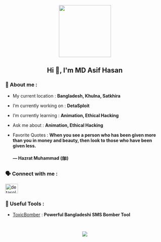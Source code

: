 <!-- Github README -->
<p align="center"><a href="https://github.com/DetaSploit">
<img height="165" src="https://github-readme-stats.vercel.app/api?username=DetaSploit&show_icons=true&include_all_commits=true&theme=react&cache_seconds=3200&hide_border=true" /></a></p>

<h2 align="center">Hi 👋, I'm MD Asif Hasan</h2>
<h3 align="left">👤 About me :</h3>

- My current location : **Bangladesh, Khulna, Satkhira**

- I’m currently working on : **DetaSploit**

- I’m currently learning : **Animation, Ethical Hacking**

- Ask me about : **Animation, Ethical Hacking**

- Favorite Quotes : **When you see a person who has been given more than you in money and beauty, then look to those who have been given less.<br/><br/>― Hazrat Muhammad (ﷺ)**

<h3 align="left">🗣️ Connect with me :</h3>
<p align="left">
<a href="https://www.facebook.com/iASIF009.ME" target="blank"><img align="center" src="https://raw.githubusercontent.com/rahuldkjain/github-profile-readme-generator/master/src/images/icons/Social/facebook.svg" alt="detasploit" height="30" width="40" /></a>
</p>

<h3 align="left">🔵 Useful Tools :</h3>

- <a href="https://github.com/DetaSploit/ToxicBomber">ToxicBomber</a> : **Powerful Bangladeshi SMS Bomber Tool**

&nbsp;<p align="center"><a href="https://github.com/DetaSploit"><img src="https://github-readme-stats.vercel.app/api/top-langs/?username=DetaSploit&layout=compact&theme=react&hide_border=true" />
</a></p>
